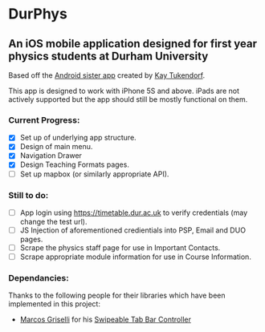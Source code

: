 # DurPhys

## An iOS mobile application designed for first year physics students at Durham University

Based off the [Android sister app](https://github.com/Bacoknight/DurPhys) created by [Kay Tukendorf](https://github.com/Bacoknight).

This app is designed to work with iPhone 5S and above. iPads are not actively supported but the app should still be mostly functional on them.

### Current Progress:
- [x] Set up of underlying app structure.
- [x] Design of main menu.
- [x] Navigation Drawer
- [x] Design Teaching Formats pages.
- [ ] Set up mapbox (or similarly appropriate API).
  
### Still to do:
- [ ] App login using https://timetable.dur.ac.uk to verify credentials (may change the test url).
- [ ] JS Injection of aforementioned credientials into PSP, Email and DUO pages.
- [ ] Scrape the physics staff page for use in Important Contacts.
- [ ] Scrape appropriate module information for use in Course Information.

### Dependancies:

Thanks to the following people for their libraries which have been implemented in this project:
* [Marcos Griselli](https://github.com/marcosgriselli) for his [Swipeable Tab Bar Controller](https://github.com/marcosgriselli/SwipeableTabBarController)
